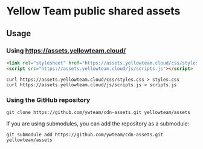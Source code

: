 # Yellow Team public shared assets

## Usage

### Using https://assets.yellowteam.cloud/
    
```html
<link rel="stylesheet" href="https://assets.yellowteam.cloud/css/styles.css">
<script src="https://assets.yellowteam.cloud/js/scripts.js"></script>
```
```shell
curl https://assets.yellowteam.cloud/css/styles.css > styles.css
curl https://assets.yellowteam.cloud/js/scripts.js > scripts.js
```

### Using the GitHub repository

```shell
git clone https://github.com/ywteam/cdn-assets.git yellowteam/assets
```

If you are using submodules, you can add the repository as a submodule:

```shell
git submodule add https://github.com/ywteam/cdn-assets.git yellowteam/assets
```



